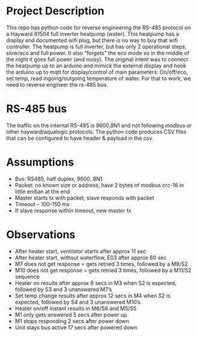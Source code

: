 # Project Description
This repo has python code for reverse engineering the RS-485 protocol on a Hayward 81504 full inverter heatpump (water).
This heatpump has a display and documented wifi plug, but there is no way to buy that wifi controller.
The heatpump is full inverter, but has only 2 operational steps, slow/eco and full power.
It also "forgets" the eco mode so in the middle of the night it goes full power (and noisy).
The original intent was to connect the heatpump up to an arduino and mimick the external display and hook the arduino up to mqtt for display/control of main parameters: On/off/eco, set temp, read ingoing/outgoing temperature of water.
For that to work, we need to reverse engineer the rs-485 bus.
# RS-485 bus
The traffic on the internal RS-485 is 9600,8N1 and not following modbus or other hayward/aqualogic protocols.
The python code produces CSV files that can be configured to have header & payload in the csv.
# Assumptions
- Bus: RS485, half duplex, 9600, 8N1
- Packet: no known size or address, have 2 bytes of modbus crc-16 in little endian at the end
- Master starts tx with packet, slave responds with packet
- Timeout – 100-150 ms
- If slave response within timeout, new master tx
# Observations
- After heater start, ventilator starts after approx 11 sec
- After heater start, without waterflow, E03 after approx 60 sec
- M7 does not get response = gets retried 3 times, followed by a M8/S2 
- M10 does not get response = gets retried 3 times, followed by a M11/S2 sequence
- Heater on results after approx 8 secs in M3 when S2 is expected, followed by S3 and 3 unanswered M7’s
- Set temp change results after approx 12 secs in M4 when S2 is expected, followed by S4 and 3 unanswered M10’s
- Heater on/off instant results in M6/S6 and M5/S5
- M1 only gets answered 5 secs after power up
- M1 stops responding 2 secs after power down
- Unit stays bus active 17 secs after powered down
